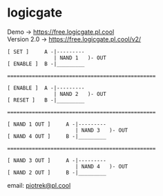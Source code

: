 # logicgate
Demo -> https://free.logicgate.pl.cool <br>
Version 2.0 -> https://free.logicgate.pl.cool/v2/



    [ SET ]     A -|---------
                   | NAND 1   )- OUT
    [ ENABLE ]  B -|_________

    ================================================

    [ ENABLE ]  A -|---------
                   | NAND 2   )- OUT
    [ RESET ]   B -|_________

    ================================================

    [ NAND 1 OUT ]     A -|---------
                          | NAND 3   )- OUT
    [ NAND 4 OUT ]     B -|_________

    ================================================

    [ NAND 3 OUT ]     A -|---------
                          | NAND 4   )- OUT
    [ NAND 2 OUT ]     B -|_________


email: piotrek@pl.cool

